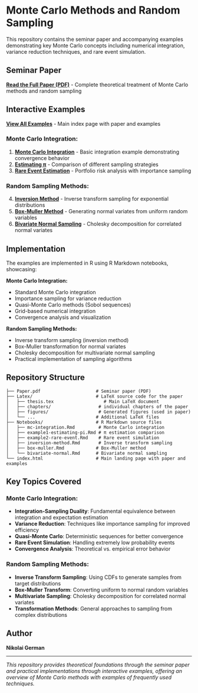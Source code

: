 # Monte Carlo Methods and Random Sampling

This repository contains the seminar paper and accompanying examples demonstrating key Monte Carlo concepts including numerical integration, variance reduction techniques, and rare event simulation.

## Seminar Paper

**[Read the Full Paper (PDF)](https://nikogerman.github.io/Seminar/Paper.pdf)** - Complete theoretical treatment of Monte Carlo methods and random sampling

## Interactive Examples

**[View All Examples](https://nikogerman.github.io/Seminar/)** - Main index page with paper and examples

### Monte Carlo Integration:

1. **[Monte Carlo Integration](https://nikogerman.github.io/Seminar/Notebooks/mc-integration.html)** - Basic integration example demonstrating convergence behavior
2. **[Estimating π](https://nikogerman.github.io/Seminar/Notebooks/example1-estimating-pi.html)** - Comparison of different sampling strategies
3. **[Rare Event Estimation](https://nikogerman.github.io/Seminar/Notebooks/example2-rare-event.html)** - Portfolio risk analysis with importance sampling

### Random Sampling Methods:

4. **[Inversion Method](https://nikogerman.github.io/Seminar/Notebooks/inversion-method.html)** - Inverse transform sampling for exponential distributions
5. **[Box-Muller Method](https://nikogerman.github.io/Seminar/Notebooks/box-muller.html)** - Generating normal variates from uniform random variables
6. **[Bivariate Normal Sampling](https://nikogerman.github.io/Seminar/Notebooks/bivariate-normal.html)** - Cholesky decomposition for correlated normal variates

## Implementation

The examples are implemented in R using R Markdown notebooks, showcasing:

**Monte Carlo Integration:**

- Standard Monte Carlo integration
- Importance sampling for variance reduction
- Quasi-Monte Carlo methods (Sobol sequences)
- Grid-based numerical integration
- Convergence analysis and visualization

**Random Sampling Methods:**

- Inverse transform sampling (inversion method)
- Box-Muller transformation for normal variates
- Cholesky decomposition for multivariate normal sampling
- Practical implementation of sampling algorithms

## Repository Structure

```
├── Paper.pdf                     # Seminar paper (PDF)
├── Latex/                        # LaTeX source code for the paper
│   ├── thesis.tex                   # Main LaTeX document
│   ├── chapters/                  # individual chapters of the paper
│   ├── figures/                   # Generated figures (used in paper)
│   └── ...                       # Additional LaTeX files
├── Notebooks/                    # R Markdown source files
│   ├── mc-integration.Rmd         # Monte Carlo integration
│   ├── example1-estimating-pi.Rmd # π estimation comparison
│   ├── example2-rare-event.Rmd    # Rare event simulation
│   ├── inversion-method.Rmd       # Inverse transform sampling
│   ├── box-muller.Rmd            # Box-Muller method
│   └── bivariate-normal.Rmd      # Bivariate normal sampling
└── index.html                    # Main landing page with paper and examples
```

## Key Topics Covered

### Monte Carlo Integration:
- **Integration-Sampling Duality**: Fundamental equivalence between integration and expectation estimation
- **Variance Reduction**: Techniques like importance sampling for improved efficiency
- **Quasi-Monte Carlo**: Deterministic sequences for better convergence
- **Rare Event Simulation**: Handling extremely low probability events
- **Convergence Analysis**: Theoretical vs. empirical error behavior

### Random Sampling Methods:
- **Inverse Transform Sampling**: Using CDFs to generate samples from target distributions
- **Box-Muller Transform**: Converting uniform to normal random variables
- **Multivariate Sampling**: Cholesky decomposition for correlated normal variates
- **Transformation Methods**: General approaches to sampling from complex distributions

## Author

**Nikolai German**  

---
*This repository provides theoretical foundations through the seminar paper and practical implementations through interactive examples, offering an overview of Monte Carlo methods with examples of frequently used techniques.*